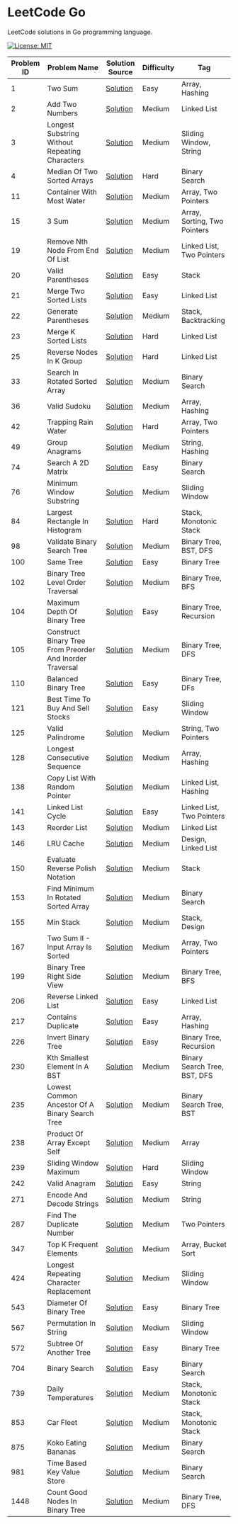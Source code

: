 # LeetCode Go

LeetCode solutions in Go programming language.

[![License: MIT](https://img.shields.io/badge/License-MIT-yellow.svg)](https://github.com/anirudhology/leetcode-go/blob/main/LICENSE)

| Problem ID | Problem Name                                              | Solution Source                                                                        | Difficulty | Tag                          |
| ---------- | --------------------------------------------------------- | -------------------------------------------------------------------------------------- | ---------- | ---------------------------- |
| 1          | Two Sum                                                   | [Solution](problems/array/two_sum.go)                                                  | Easy       | Array, Hashing               |
| 2          | Add Two Numbers                                           | [Solution](problems/linked_list/add_two_numbers.go)                                    | Medium     | Linked List                  |
| 3          | Longest Substring Without Repeating Characters            | [Solution](problems/sliding_window/longest_substring_without_repeating_characters.go)  | Medium     | Sliding Window, String       |
| 4          | Median Of Two Sorted Arrays                               | [Solution](problems/binary_search/median_of_two_sorted_arrays.go)                      | Hard       | Binary Search                |
| 11         | Container With Most Water                                 | [Solution](problems/array/container_with_most_water.go)                                | Medium     | Array, Two Pointers          |
| 15         | 3 Sum                                                     | [Solution](problems/array/three_sum.go)                                                | Medium     | Array, Sorting, Two Pointers |
| 19         | Remove Nth Node From End Of List                          | [Solution](problems/linked_list/remove_nth_node_from_end_of_list.go)                   | Medium     | Linked List, Two Pointers    |
| 20         | Valid Parentheses                                         | [Solution](problems/stack/valid_parentheses.go)                                        | Easy       | Stack                        |
| 21         | Merge Two Sorted Lists                                    | [Solution](problems/linked_lists/merge_two_sorted_lists.go)                            | Easy       | Linked List                  |
| 22         | Generate Parentheses                                      | [Solution](problems/stack/generate_parentheses.go)                                     | Medium     | Stack, Backtracking          |
| 23         | Merge K Sorted Lists                                      | [Solution](problems/linked_lists/merge_k_sorted_lists.go)                              | Hard       | Linked List                  |
| 25         | Reverse Nodes In K Group                                  | [Solution](problems/linked_lists/reverse_nodes_in_k_group.go)                          | Hard       | Linked List                  |
| 33         | Search In Rotated Sorted Array                            | [Solution](problems/binary_search/search_in_rotated_sorted_array.go)                   | Medium     | Binary Search                |
| 36         | Valid Sudoku                                              | [Solution](problems/array/valid_sudoku.go)                                             | Medium     | Array, Hashing               |
| 42         | Trapping Rain Water                                       | [Solution](problems/array/trapping_rain_water.go)                                      | Hard       | Array, Two Pointers          |
| 49         | Group Anagrams                                            | [Solution](problems/strings/group_anagrams.go)                                         | Medium     | String, Hashing              |
| 74         | Search A 2D Matrix                                        | [Solution](problems/binary_search/search_a_2d_matrix.go)                               | Easy       | Binary Search                |
| 76         | Minimum Window Substring                                  | [Solution](problems/sliding_window/minimum_window_substring.go)                        | Medium     | Sliding Window               |
| 84         | Largest Rectangle In Histogram                            | [Solution](problems/stack/largest_rectangle_in_histogram.go)                           | Hard       | Stack, Monotonic Stack       |
| 98         | Validate Binary Search Tree                               | [Solution](problems/tree/validate_binary_search_tree.go)                               | Medium     | Binary Tree, BST, DFS        |
| 100        | Same Tree                                                 | [Solution](problems/tree/same_tree.go)                                                 | Easy       | Binary Tree                  |
| 102        | Binary Tree Level Order Traversal                         | [Solution](problems/tree/binary_tree_level_order_traversal.go)                         | Medium     | Binary Tree, BFS             |
| 104        | Maximum Depth Of Binary Tree                              | [Solution](problems/tree/maximum_depth_of_binary_tree.go)                              | Easy       | Binary Tree, Recursion       |
| 105        | Construct Binary Tree From Preorder And Inorder Traversal | [Solution](problems/tree/construct_binary_tree_from_preorder_and_inorder_traversal.go) | Medium     | Binary Tree, DFS             |
| 110        | Balanced Binary Tree                                      | [Solution](problems/tree/balanced_binary_tree.go)                                      | Easy       | Binary Tree, DFs             |
| 121        | Best Time To Buy And Sell Stocks                          | [Solution](problems/sliding_window/best_time_to_buy_and_sell_stocks.go)                | Easy       | Sliding Window               |
| 125        | Valid Palindrome                                          | [Solution](problems/strings/valid_palindrome.go)                                       | Medium     | String, Two Pointers         |
| 128        | Longest Consecutive Sequence                              | [Solution](problems/array/longest_consecutive_sequence.go)                             | Medium     | Array, Hashing               |
| 138        | Copy List With Random Pointer                             | [Solution](problems/linked_list/copy_list_with_random_pointer.go)                      | Medium     | Linked List, Hashing         |
| 141        | Linked List Cycle                                         | [Solution](problems/linked_list/linked_list_cycle.go)                                  | Easy       | Linked List, Two Pointers    |
| 143        | Reorder List                                              | [Solution](problems/linked_list/reorder_list.go)                                       | Medium     | Linked List                  |
| 146        | LRU Cache                                                 | [Solution](problems/design/lru_cache.go)                                               | Medium     | Design, Linked List          |
| 150        | Evaluate Reverse Polish Notation                          | [Solution](problems/stack/evaluate_reverse_polish_notation.go)                         | Medium     | Stack                        |
| 153        | Find Minimum In Rotated Sorted Array                      | [Solution](problems/binary_search/find_minimum_in_rotated_sorted_array.go)             | Medium     | Binary Search                |
| 155        | Min Stack                                                 | [Solution](problems/stack/min_stack.go)                                                | Medium     | Stack, Design                |
| 167        | Two Sum II - Input Array Is Sorted                        | [Solution](problems/array/two_sum_ii_input_array_is_sorted.go)                         | Medium     | Array, Two Pointers          |
| 199        | Binary Tree Right Side View                               | [Solution](problems/tree/binary_tree_right_side_view.go)                               | Medium     | Binary Tree, BFS             |
| 206        | Reverse Linked List                                       | [Solution](problems/linked_list/reverse_linked_list.go)                                | Easy       | Linked List                  |
| 217        | Contains Duplicate                                        | [Solution](problems/array/contains_duplicate.go)                                       | Easy       | Array, Hashing               |
| 226        | Invert Binary Tree                                        | [Solution](problems/tree/invert_binary_tree.go)                                        | Easy       | Binary Tree, Recursion       |
| 230        | Kth Smallest Element In A BST                             | [Solution](problems/tree/kth_smallest_element_in_a_bst.go)                             | Medium     | Binary Search Tree, BST, DFS |
| 235        | Lowest Common Ancestor Of A Binary Search Tree            | [Solution](problems/tree/lowest_common_ancestor_of_a_binary_search_tree.go)            | Medium     | Binary Search Tree, BST      |
| 238        | Product Of Array Except Self                              | [Solution](problems/array/product_of_array_except_self.go)                             | Medium     | Array                        |
| 239        | Sliding Window Maximum                                    | [Solution](problems/sliding_window/sliding_window_maximum.go)                          | Hard       | Sliding Window               |
| 242        | Valid Anagram                                             | [Solution](problems/strings/valid_anagram.go)                                          | Easy       | String                       |
| 271        | Encode And Decode Strings                                 | [Solution](problems/strings/encode_and_decode_strings.go)                              | Medium     | String                       |
| 287        | Find The Duplicate Number                                 | [Solution](problems/linked_list/find_the_duplicate_number.go)                          | Medium     | Two Pointers                 |
| 347        | Top K Frequent Elements                                   | [Solution](problems/array/top_k_frequent_elements.go)                                  | Medium     | Array, Bucket Sort           |
| 424        | Longest Repeating Character Replacement                   | [Solution](problems/sliding_window/longest_repeating_character_replacement.go)         | Medium     | Sliding Window               |
| 543        | Diameter Of Binary Tree                                   | [Solution](problems/tree/diameter_of_binary_tree.go)                                   | Easy       | Binary Tree                  |
| 567        | Permutation In String                                     | [Solution](problems/sliding_window/permutation_in_string.go)                           | Medium     | Sliding Window               |
| 572        | Subtree Of Another Tree                                   | [Solution](problems/tree/subtree_of_another_tree.go)                                   | Easy       | Binary Tree                  |
| 704        | Binary Search                                             | [Solution](problems/binary_search/binary_search.go)                                    | Easy       | Binary Search                |
| 739        | Daily Temperatures                                        | [Solution](problems/stack/daily_temperatures.go)                                       | Medium     | Stack, Monotonic Stack       |
| 853        | Car Fleet                                                 | [Solution](problems/stack/car_fleet.go)                                                | Medium     | Stack, Monotonic Stack       |
| 875        | Koko Eating Bananas                                       | [Solution](problems/binary_search/koko_eating_bananas.go)                              | Medium     | Binary Search                |
| 981        | Time Based Key Value Store                                | [Solution](problems/binary_search/time_based_key_value_store.go)                       | Medium     | Binary Search                |
| 1448       | Count Good Nodes In Binary Tree                           | [Solution](problems/tree/count_good_nodes_in_binary_tree.go)                           | Medium     | Binary Tree, DFS             |